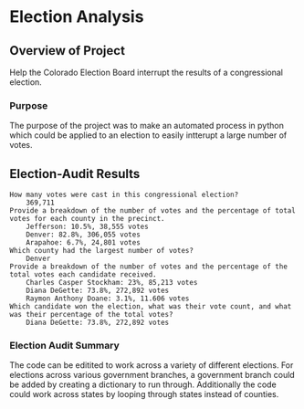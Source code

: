 # Election Analysis 

## Overview of Project
Help the Colorado Election Board interrupt the results of a congressional election. 

### Purpose
The purpose of the project was to make an automated process in python which could be applied to an election to easily intterupt a large number of votes. 

## Election-Audit Results
    How many votes were cast in this congressional election? 
        369,711
    Provide a breakdown of the number of votes and the percentage of total votes for each county in the precinct.
        Jefferson: 10.5%, 38,555 votes
        Denver: 82.8%, 306,055 votes
        Arapahoe: 6.7%, 24,801 votes
    Which county had the largest number of votes? 
        Denver 
    Provide a breakdown of the number of votes and the percentage of the total votes each candidate received.       
        Charles Casper Stockham: 23%, 85,213 votes
        Diana DeGette: 73.8%, 272,892 votes
        Raymon Anthony Doane: 3.1%, 11.606 votes
    Which candidate won the election, what was their vote count, and what was their percentage of the total votes?
        Diana DeGette: 73.8%, 272,892 votes

### Election Audit Summary
The code can be editited to work across a variety of different elections. For elections across various government branches, a government branch could be added by creating a dictionary to run through. Additionally the code could work across states by looping through states instead of counties. 




